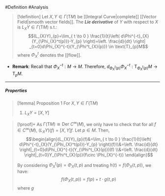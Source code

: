 #Definition #Analysis 

> [!definition]
> Let $X,Y\in \Gamma(\text{T}M)$ be [[Integral Curve|complete]] [[Vector Field|smooth vector fields]]. The ***Lie derivative*** of $Y$ with respect to $X$ is $L_{X}Y\in \Gamma(\text{T}M)$ s.t.: $$(L_{X}Y)_{p}=\lim_{ t \to 0 }  \frac{1}{t}\left( d\Phi^{-t}_{X}(Y_{\Phi_{X}^t(p)})-Y_{p} \right)=\left. \frac{d}{dt} \right| _{t=0}d\Phi_{X}^{-t}(Y_{\Phi^t_{X}(p)}) \in \text{T}_{p}M$$where $\Phi_{X}^t$ denotes the [[flow]].
- **Remark**: Recall that $\Phi_{X}^{-t}:M\to M$. Therefore, $d_{\Phi^t_{X}(p)}\Phi^{-t}_{X}:\text{T}_{\Phi^t_{X}(p)}M\to \text{T}_{p}M$.
---
##### Properties
> [!lemma] Proposition 1
> For $X,Y\in \Gamma(\text{T}M)$
> 1. $L_{X}Y=[X,Y]$

> [!proof]+
> As $\Gamma(\text{T}M)\cong\text{Der }C^\infty(M)$, we only have to check that for all $f\in C^\infty(M)$, $(L_{X}Y)(f)=[X,Y]f$. Let $p\in M$. Then, $$\begin{align}(L_{X}Y)_{p}(f)&=\lim_{ t \to 0 } \frac{1}{t}\left( d\Phi^{-t}_{X}(Y_{\Phi_{X}^t(p)})-Y_{p} \right)(f)\\&=\left. \frac{d}{dt} \right|_{t=0}d\Phi_{X}^{-t}(Y_{\Phi^t_{X}(p)})(f) \\&=\left. \frac{d}{dt} \right|_{t=0}Y_{\Phi^t_{X}(p)}(f\circ \Phi_{X}^{-t}) \end{align}$$
> 
> By considering $\Phi^t_{X}(p)=\Phi_{X}(t,p)$ and treating $h(t)=f(\Phi_{X}(t,p))$, we have: $$f(\Phi_{X}(t,p))=f(p)+t\cdot g(t,p)$$where $g$
> 